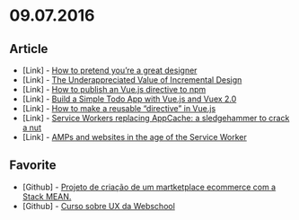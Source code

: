 # 09.07.2016

## Article

- \[Link\] - [How to pretend you’re a great designer](https://thedesignteam.io/how-to-pretend-youre-a-great-designer-3625de90d79f#.pxl0wneeb)
- \[Link\] - [The Underappreciated Value of Incremental Design](https://m.signalvnoise.com/the-underappreciated-value-of-incremental-design-7b15f15daa8a#.962qz6xgf)
- \[Link\] - [How to publish an Vue.js directive to npm](https://medium.com/@heatherbooker/how-to-publish-an-vue-js-directive-to-npm-e98600fb5d2f#.mopikercq)
- \[Link\] - [Build a Simple Todo App with Vue.js and Vuex 2.0](https://medium.com/@paadams/build-a-simple-todo-app-with-vue-js-1778ae175514#.h207r7hbv)
- \[Link\] - [How to make a reusable “directive” in Vue.js](https://medium.com/@heatherbooker/how-to-make-a-reusable-directive-in-vue-js-b28e1dfd76a3#.o3qtbatyj)
- \[Link\] - [Service Workers replacing AppCache: a sledgehammer to crack a nut](https://medium.com/@firt/service-workers-replacing-appcache-a-sledgehammer-to-crack-a-nut-5db6f473cc9b#.x5z2vqytr)
- \[Link\] - [AMPs and websites in the age of the Service Worker](https://medium.com/@cramforce/amps-and-websites-in-the-age-of-the-service-worker-8369841dc962#.67d2e9xco)


## Favorite

- \[Github\] - [Projeto de criação de um martketplace ecommerce com a Stack MEAN.](https://github.com/Webschool-io/Project-Marketplace-Ecommerce)
- \[Github\] - [Curso sobre UX da Webschool](https://github.com/Webschool-io/Curso-UX)

